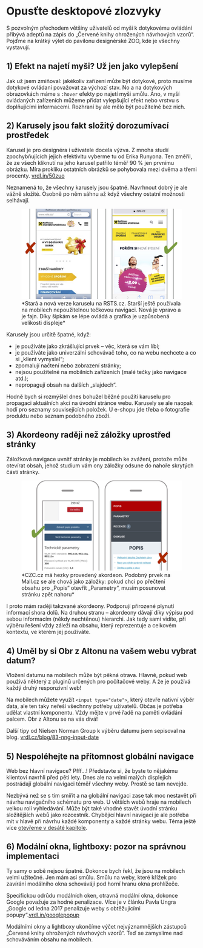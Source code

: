 # Opusťte desktopové zlozvyky

S pozvolným přechodem většiny uživatelů od myši k dotykovému ovládání přibývá  adeptů na zápis do „Červené knihy ohrožených návrhových vzorů“. Pojďme na krátký výlet do pavilonu designérské ZOO, kde je všechny vystavují.

## 1) Efekt na najetí myši? Už jen jako vylepšení

Jak už jsem zmiňoval: jakékoliv zařízení může být dotykové, proto musíme dotykové ovládaní považovat za výchozí stav. No a na dotykových obrazovkách máme s `:hover` efekty po najetí myši smůlu. Ano, v myší ovládaných zařízeních můžeme přidat vylepšující efekt nebo vrstvu s doplňujícími informacemi. Rozhraní by ale mělo být použitelné bez nich.

## 2) Karusely jsou fakt složitý dorozumívací prostředek

Karusel je pro designéra i uživatele docela výzva. Z mnoha studií zpochybňujících jejich efektivitu vyberme tu od Erika Runyona. Ten změřil, že ze všech kliknutí na jeho karusel patřilo téměř 90 % jen prvnímu obrázku. Míra prokliku ostatních obrázků se pohybovala mezi dvěma a třemi procenty. [vrdl.in/50zuo](https://erikrunyon.com/2013/07/carousel-interaction-stats/)

Neznamená to, že všechny karusely jsou špatné. Navrhnout dobrý je ale vážně složité. Osobně po něm sáhnu až když všechny ostatní možnosti selhávají.

<figure>
<img src="dist/images/original/vdwd/triky-ui-13.jpg" alt="">
<figcaption markdown="1">    
*Stará a nová verze karuselu na RSTS.cz. Starší ještě používala na mobilech nepoužitelnou tečkovou navigaci. Nová je vpravo a je fajn. Díky šipkám se lépe ovládá a grafika je uzpůsobená velikosti displeje*
</figcaption> 
</figure>

Karusely jsou určitě špatné, když:

* je používáte jako zkrášlující prvek – věc, která se vám líbí;
* je používáte jako univerzální schovávač toho, co na webu nechcete a co si „klient vymyslel“;
* zpomalují načtení nebo zobrazení stránky;
* nejsou použitelné na mobilních zařízeních (malé tečky jako navigace atd.);
* nepropagují obsah na dalších „slajdech“.

Hodně bych si rozmýšlel dnes bohužel běžné použití karuselu pro propagaci aktuálních akcí na úvodní stránce webu. Karusely se ale naopak hodí pro seznamy souvisejících položek. U e-shopu jde třeba o fotografie produktu nebo seznam podobného zboží.  

## 3) Akordeony raději než záložky uprostřed stránky

Záložková navigace uvnitř stránky je mobilech ke zvážení, protože může otevírat obsah, jehož studium vám ony záložky odsune do nahoře skrytých částí stránky. 

<figure>
<img src="dist/images/original/vdwd/triky-ui-14.jpg" alt="">
<figcaption markdown="1">    
*CZC.cz má hezky provedený akordeon. Podobný prvek na Mall.cz se ale chová jako  záložky: pokud chci po přečtení obsahu pro „Popis“ otevřít „Parametry“, musím posunovat stránku zpět nahoru*
</figcaption> 
</figure>

I proto mám raději takzvané akordeony. Podporují přirozené plynutí informací shora dolů. Na druhou stranu – akordeony dávají díky výpisu pod sebou informacím (někdy nechtěnou) hierarchi. Jak tedy sami vidíte, při výběru řešení vždy záleží na obsahu, který reprezentuje a celkovém kontextu, ve kterém jej používáte.


## 4) Uměl by si Obr z Altonu na vašem webu vybrat datum?

Vložení datumu na mobilech může být pěkná otrava. Hlavně, pokud web používá některý z pluginů určených pro počítačové weby. A že je používá každý druhý responzivní web!

Na mobilech můžete využít `<input type="date">`, který otevře nativní výběr data, ale ten taky neřeší všechnny potřeby uživatelů. Občas je potřeba udělat vlastní komponentu. Vždy mějte v prvé řadě na paměti ovládání palcem. Obr z Altonu se na vás dívá!

Další tipy od Nielsen Norman Group k výběru datumu jsem sepisoval na blog. [vrdl.cz/blog/83-nng-input-date](http://www.vzhurudolu.cz/blog/83-nng-input-date)

## 5) Nespoléhejte na přítomnost globální navigace

Web bez hlavní navigace? Pfff…!  Představte si, že byste to nějakému klientovi navrhli před pěti lety. Dnes ale na velmi malých displejích postrádají globální navigaci téměř všechny weby. Prostě se tam nevejde.

Nezbývá než se s tím smířit a na globální navigaci zase tak moc nestavět při návrhu navigačního schématu pro web. U větších webů hraje na mobilech velkou roli vyhledávání. Může být také vhodné stavět úvodní stránku složitějších webů jako rozcestník. Chybějící hlavní navigaci je ale potřeba mít v hlavě při návrhu každé komponenty a každé stránky webu. Téma ještě více [otevřeme v desáté kapitole](kap-navigace.md).

## 6) Modální okna, lightboxy: pozor na správnou implementaci

Ty samy o sobě nejsou špatné. Dokonce bych řekl, že jsou na mobilech velmi užitečné. Jen mám asi smůlu. Smůlu na weby, které křížek pro zavírání modálního okna schovávájí pod horní hranu okna prohlížeče. 

Specifickou odrůdu modálních oken, otravná modální okna, dokonce Google považuje za hodné penalizace. Více je v článku Pavla Ungra „Google od ledna 2017 penalizuje weby s obtěžujícími popupy“.[vrdl.in/googlepopup](http://blog.bloxxter.cz/google-od-ledna-2017-penalizuje-weby-s-obtezujicimi-popupy/)


Modálními okny a lightboxy ukončíme výčet nejvýznamnějších zástupců „Červené knihy ohrožených návrhových vzorů“. Teď se zamyslíme nad schováváním obsahu na mobilech.

